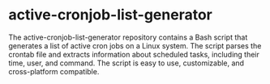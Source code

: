 # active-cronjob-list-generator
The active-cronjob-list-generator repository contains a Bash script that generates a list of active cron jobs on a Linux system. The script parses the crontab file and extracts information about scheduled tasks, including their time, user, and command. The script is easy to use, customizable, and cross-platform compatible.
